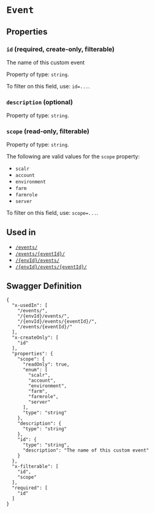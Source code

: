 # `Event` #







## Properties ##

### `id` (required, create-only, filterable) ###

The name of this custom event


Property of type: `string`.


To filter on this field, use: `id=...`.


### `description` (optional) ###




Property of type: `string`.




### `scope` (read-only, filterable) ###




Property of type: `string`.

 
The following are valid values for the `scope` property:
  + `scalr`
  + `account`
  + `environment`
  + `farm`
  + `farmrole`
  + `server`

To filter on this field, use: `scope=...`.




## Used in ##

  + [`/events/`](./../rest/api/user/v1beta0/events/)
  + [`/events/{eventId}/`](./../rest/api/user/v1beta0/events/{eventId}/)
  + [`/{envId}/events/`](./../rest/api/user/v1beta0/{envId}/events/)
  + [`/{envId}/events/{eventId}/`](./../rest/api/user/v1beta0/{envId}/events/{eventId}/)

## Swagger Definition ##

    {
      "x-usedIn": [
        "/events/", 
        "/{envId}/events/", 
        "/{envId}/events/{eventId}/", 
        "/events/{eventId}/"
      ], 
      "x-createOnly": [
        "id"
      ], 
      "properties": {
        "scope": {
          "readOnly": true, 
          "enum": [
            "scalr", 
            "account", 
            "environment", 
            "farm", 
            "farmrole", 
            "server"
          ], 
          "type": "string"
        }, 
        "description": {
          "type": "string"
        }, 
        "id": {
          "type": "string", 
          "description": "The name of this custom event"
        }
      }, 
      "x-filterable": [
        "id", 
        "scope"
      ], 
      "required": [
        "id"
      ]
    }
